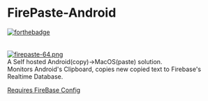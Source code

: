 # FirePaste-Android
[![forthebadge](http://forthebadge.com/images/badges/built-for-android.svg)](http://forthebadge.com) <br> <br> <br>
[![firepaste-64.png](https://s17.postimg.org/ox820dlzj/firepaste-64.png)](https://postimg.org/image/4d381w68b/) <br>
A Self hosted Android(copy)->MacOS(paste) solution. <br>
Monitors Android's Clipboard, copies new copied text to Firebase's Realtime Database.

<a href="https://firebase.google.com/docs/android/setup#use_the_firebase_assistant">Requires FireBase Config</a>
